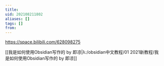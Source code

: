 ```yaml
---
title: 
uid: 202108211802
aliases: []
tags: []
from: 
---
```

https://space.bilibili.com/628098275

[[我是如何使用Obsidian写作的 by 即凉|λ:/obsidian中文教程/01 2021新教程/我是如何使用Obsidian写作的 by 即凉]]